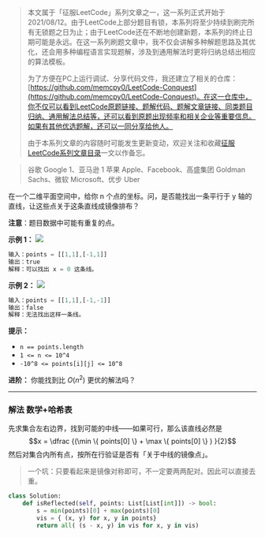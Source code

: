 > 本文属于「征服LeetCode」系列文章之一，这一系列正式开始于2021/08/12。由于LeetCode上部分题目有锁，本系列将至少持续到刷完所有无锁题之日为止；由于LeetCode还在不断地创建新题，本系列的终止日期可能是永远。在这一系列刷题文章中，我不仅会讲解多种解题思路及其优化，还会用多种编程语言实现题解，涉及到通用解法时更将归纳总结出相应的算法模板。
> <b></b>
> 
> 为了方便在PC上运行调试、分享代码文件，我还建立了相关的仓库：[https://github.com/memcpy0/LeetCode-Conquest](https://github.com/memcpy0/LeetCode-Conquest)。在这一仓库中，你不仅可以看到LeetCode原题链接、题解代码、题解文章链接、同类题目归纳、通用解法总结等，还可以看到原题出现频率和相关企业等重要信息。如果有其他优选题解，还可以一同分享给他人。
> <b></b>
> 
> 由于本系列文章的内容随时可能发生更新变动，欢迎关注和收藏[征服LeetCode系列文章目录](https://memcpy0.blog.csdn.net/article/details/119656559)一文以作备忘。

> 谷歌 Google 1、亚马逊 1
> 苹果 Apple、Facebook、高盛集团 Goldman Sachs、微软 Microsoft、优步 Uber

在一个二维平面空间中，给你 n 个点的坐标。问，是否能找出一条平行于 y 轴的直线，让这些点关于这条直线成镜像排布？

**注意**：题目数据中可能有重复的点。

**示例 1：**
![](https://assets.leetcode.com/uploads/2020/04/23/356_example_1.PNG)
```js
输入：points = [[1,1],[-1,1]]
输出：true
解释：可以找出 x = 0 这条线。
```
**示例 2：**
![](https://assets.leetcode.com/uploads/2020/04/23/356_example_2.PNG)
```js
输入：points = [[1,1],[-1,-1]]
输出：false
解释：无法找出这样一条线。
```
**提示：**
- `n == points.length`
- `1 <= n <= 10^4`
- `-10^8 <= points[i][j] <= 10^8`

**进阶：** 你能找到比 $O(n^2)$ 更优的解法吗？

---
### 解法 数学+哈希表
先求集合左右边界，找到可能的中线——如果可行，那么该直线必然是 $$x = \dfrac {(\min \{ points[0] \} + \max \{ points[0] \} ) }{2}$$
然后对集合内所有点，按所在行验证是否有「关于中线的镜像点」。
> 一个坑：只要看起来是镜像对称即可，不一定要两两配对。因此可以直接去重。

```python
class Solution:
    def isReflected(self, points: List[List[int]]) -> bool:
        s = min(points)[0] + max(points)[0]
        vis = { (x, y) for x, y in points}
        return all( (s - x, y) in vis for x, y in vis)
```